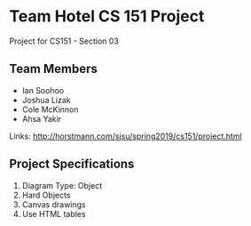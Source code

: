 # Team Hotel CS 151 Project
Project for CS151 - Section 03

## Team Members
- Ian Soohoo
- Joshua Lizak
- Cole McKinnon
- Ahsa Yakir

Links:
http://horstmann.com/sjsu/spring2019/cs151/project.html

## Project Specifications
1. Diagram Type: Object
2. Hard Objects
3. Canvas drawings
4. Use HTML tables
